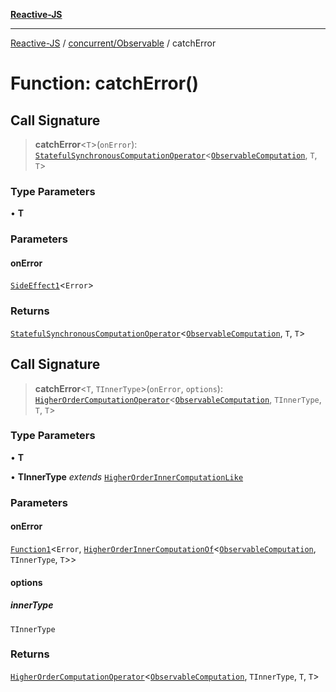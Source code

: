[**Reactive-JS**](../../../README.md)

***

[Reactive-JS](../../../README.md) / [concurrent/Observable](../README.md) / catchError

# Function: catchError()

## Call Signature

> **catchError**\<`T`\>(`onError`): [`StatefulSynchronousComputationOperator`](../../../computations/type-aliases/StatefulSynchronousComputationOperator.md)\<[`ObservableComputation`](../interfaces/ObservableComputation.md), `T`, `T`\>

### Type Parameters

• **T**

### Parameters

#### onError

[`SideEffect1`](../../../functions/type-aliases/SideEffect1.md)\<`Error`\>

### Returns

[`StatefulSynchronousComputationOperator`](../../../computations/type-aliases/StatefulSynchronousComputationOperator.md)\<[`ObservableComputation`](../interfaces/ObservableComputation.md), `T`, `T`\>

## Call Signature

> **catchError**\<`T`, `TInnerType`\>(`onError`, `options`): [`HigherOrderComputationOperator`](../../../computations/type-aliases/HigherOrderComputationOperator.md)\<[`ObservableComputation`](../interfaces/ObservableComputation.md), `TInnerType`, `T`, `T`\>

### Type Parameters

• **T**

• **TInnerType** *extends* [`HigherOrderInnerComputationLike`](../../../computations/type-aliases/HigherOrderInnerComputationLike.md)

### Parameters

#### onError

[`Function1`](../../../functions/type-aliases/Function1.md)\<`Error`, [`HigherOrderInnerComputationOf`](../../../computations/type-aliases/HigherOrderInnerComputationOf.md)\<[`ObservableComputation`](../interfaces/ObservableComputation.md), `TInnerType`, `T`\>\>

#### options

##### innerType

`TInnerType`

### Returns

[`HigherOrderComputationOperator`](../../../computations/type-aliases/HigherOrderComputationOperator.md)\<[`ObservableComputation`](../interfaces/ObservableComputation.md), `TInnerType`, `T`, `T`\>
